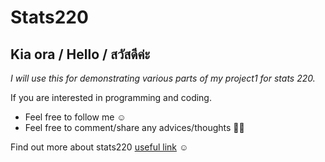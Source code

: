 # **Stats220**

## Kia ora / Hello / สวัสดีค่ะ 

*I will use this for demonstrating various parts of my project1 for stats 220.*

If you are interested in programming and coding.

* Feel free to follow me ☺ 
* Feel free to comment/share any advices/thoughts 🤔💭

Find out more about stats220 [useful link](https://courseoutline.auckland.ac.nz/dco/course/advanceSearch?advanceSearchText=stats220&termCodeYear=&termCodeTerm=&facultyId=&organisationCode=&stage=) ☺ 
